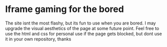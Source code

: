 # **Iframe gaming for the bored**
The site isnt the most flashy, but its fun to use when you are bored. I may upgrade the visual aesthetics of the page at some future point.
Feel free to use the html and css for personal use if the page gets blocked, but dont use it in your own repository, thanks
